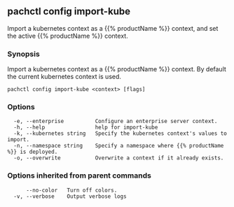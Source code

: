 ## pachctl config import-kube

Import a kubernetes context as a {{% productName %}} context, and set the active {{% productName %}} context.

### Synopsis

Import a kubernetes context as a {{% productName %}} context. By default the current kubernetes context is used.

```
pachctl config import-kube <context> [flags]
```

### Options

```
  -e, --enterprise          Configure an enterprise server context.
  -h, --help                help for import-kube
  -k, --kubernetes string   Specify the kubernetes context's values to import.
  -n, --namespace string    Specify a namespace where {{% productName %}} is deployed.
  -o, --overwrite           Overwrite a context if it already exists.
```

### Options inherited from parent commands

```
      --no-color   Turn off colors.
  -v, --verbose    Output verbose logs
```

